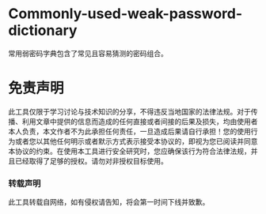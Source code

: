 # Commonly-used-weak-password-dictionary
常用弱密码字典包含了常见且容易猜测的密码组合。
<h1>免责声明</h1>
此工具仅限于学习讨论与技术知识的分享，不得违反当地国家的法律法规。对于传播、利用文章中提供的信息而造成的任何直接或者间接的后果及损失，均由使用者本人负责，本文作者不为此承担任何责任，一旦造成后果请自行承担！您的使用行为或者您以其他任何明示或者默示方式表示接受本协议的，即视为您已阅读并同意本协议的约束。在使用本工具进行安全研究时，您应确保该行为符合法律法规，并且已经取得了足够的授权。请勿对非授权目标使用。
<h3>转载声明</h3>
此工具转载自网络，如有侵权请告知，将会第一时间下线并致歉。
